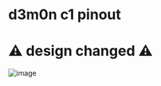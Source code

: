 # d3m0n c1 pinout

# ⚠️ design changed ⚠️

![image](https://github.com/d3m0n-project/d3m0n_os/assets/71982379/955422d4-e3d1-4a84-9733-ed8b67b12429)
